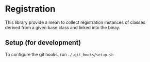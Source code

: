 # Registration

This library provide a mean to collect registration instances of classes derived 
from a given base class and linked into the binay.

## Setup (for development)
To configure the git hooks, run `./.git_hooks/setup.sh`
